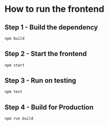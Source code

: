 # How to run the frontend

## Step 1 - Build the dependency
```bash
npm build
```

## Step 2 - Start the frontend
```bash
npm start
```

## Step 3 - Run on testing
```bash
npm test
```

## Step 4 - Build for Production
```bash
npm run build
```